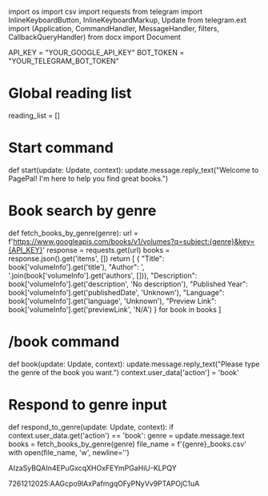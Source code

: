 import os
import csv
import requests
from telegram import InlineKeyboardButton, InlineKeyboardMarkup, Update
from telegram.ext import (Application, CommandHandler, MessageHandler, filters, CallbackQueryHandler)
from docx import Document

API_KEY = "YOUR_GOOGLE_API_KEY"
BOT_TOKEN = "YOUR_TELEGRAM_BOT_TOKEN"

# Global reading list
reading_list = []

# Start command
def start(update: Update, context):
    update.message.reply_text("Welcome to PagePal! I'm here to help you find great books.")

# Book search by genre
def fetch_books_by_genre(genre):
    url = f'https://www.googleapis.com/books/v1/volumes?q=subject:{genre}&key={API_KEY}'
    response = requests.get(url)
    books = response.json().get('items', [])
    return [
        {
            "Title": book['volumeInfo'].get('title'),
            "Author": ', '.join(book['volumeInfo'].get('authors', [])),
            "Description": book['volumeInfo'].get('description', 'No description'),
            "Published Year": book['volumeInfo'].get('publishedDate', 'Unknown'),
            "Language": book['volumeInfo'].get('language', 'Unknown'),
            "Preview Link": book['volumeInfo'].get('previewLink', 'N/A')
        }
        for book in books
    ]

# /book command
def book(update: Update, context):
    update.message.reply_text("Please type the genre of the book you want.")
    context.user_data['action'] = 'book'

# Respond to genre input
def respond_to_genre(update: Update, context):
    if context.user_data.get('action') == 'book':
        genre = update.message.text
        books = fetch_books_by_genre(genre)
        file_name = f'{genre}_books.csv'
        with open(file_name, 'w', newline='')










AIzaSyBQAIn4EPuGxcqXHOxFEYmPGaHiU-KLPQY



7261212025:AAGcpo9lAxPafmgqOFyPNyVv9PTAPOjC1uA
